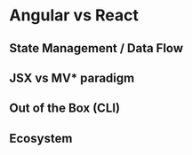 # Angular vs React

## State Management / Data Flow

## JSX vs MV\* paradigm

## Out of the Box (CLI)

## Ecosystem
